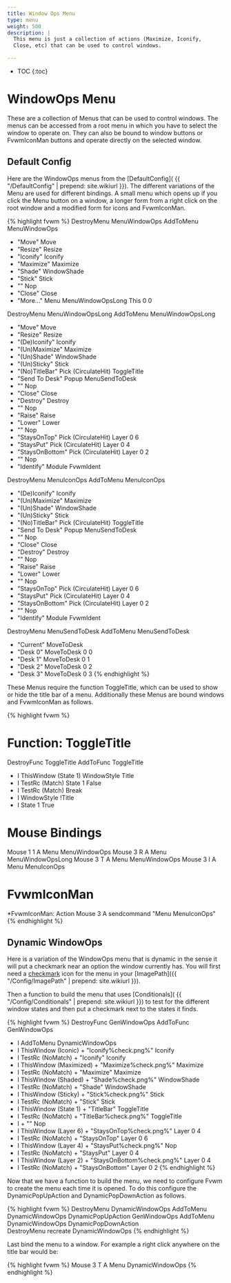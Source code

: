 ```yaml
---
title: Window Ops Menu
type: menu
weight: 500
description: |
  This menu is just a collection of actions (Maximize, Iconify,
  Close, etc) that can be used to control windows.

---
```

* TOC
{:toc}

# WindowOps Menu

These are a collection of Menus that can be used to control windows.
The menus can be accessed from a root menu in which you have to select
the window to operate on. They can also be bound to window buttons or
FvwmIconMan buttons and operate directly on the selected window.

## Default Config

Here are the WindowOps menus from the [DefaultConfig](
{{ "/DefaultConfig" | prepend: site.wikiurl }}). The different variations
of the Menu are used for different bindings. A small menu which opens up
if you click the Menu button on a window, a longer form from a right click
on the root window and a modified form for icons and FvwmIconMan.

{% highlight fvwm %}
DestroyMenu MenuWindowOps
AddToMenu   MenuWindowOps
+ "Move"      Move
+ "Resize"    Resize
+ "Iconify"   Iconify
+ "Maximize"  Maximize
+ "Shade"     WindowShade
+ "Stick"     Stick
+ "" Nop
+ "Close"     Close
+ "More..."   Menu MenuWindowOpsLong This 0 0

DestroyMenu MenuWindowOpsLong
AddToMenu   MenuWindowOpsLong
+ "Move"                Move
+ "Resize"              Resize
+ "(De)Iconify"         Iconify
+ "(Un)Maximize"        Maximize
+ "(Un)Shade"           WindowShade
+ "(Un)Sticky"		Stick
+ "(No)TitleBar"	Pick (CirculateHit) ToggleTitle
+ "Send To Desk"        Popup MenuSendToDesk
+ "" Nop
+ "Close"               Close
+ "Destroy"             Destroy
+ "" Nop
+ "Raise"		Raise
+ "Lower"		Lower
+ "" Nop
+ "StaysOnTop"          Pick (CirculateHit) Layer 0 6
+ "StaysPut"            Pick (CirculateHit) Layer 0 4
+ "StaysOnBottom"       Pick (CirculateHit) Layer 0 2
+ "" Nop
+ "Identify"            Module FvwmIdent

DestroyMenu MenuIconOps
AddToMenu   MenuIconOps
+ "(De)Iconify"         Iconify
+ "(Un)Maximize"        Maximize
+ "(Un)Shade"           WindowShade
+ "(Un)Sticky"		Stick
+ "(No)TitleBar"	Pick (CirculateHit) ToggleTitle
+ "Send To Desk"        Popup MenuSendToDesk
+ "" Nop
+ "Close"               Close
+ "Destroy"             Destroy
+ "" Nop
+ "Raise"		Raise
+ "Lower"		Lower
+ "" Nop
+ "StaysOnTop"          Pick (CirculateHit) Layer 0 6
+ "StaysPut"            Pick (CirculateHit) Layer 0 4
+ "StaysOnBottom"       Pick (CirculateHit) Layer 0 2
+ "" Nop
+ "Identify"            Module FvwmIdent

DestroyMenu MenuSendToDesk
AddToMenu   MenuSendToDesk
+ "Current"	MoveToDesk
+ "Desk 0"	MoveToDesk 0 0
+ "Desk 1"	MoveToDesk 0 1
+ "Desk 2"	MoveToDesk 0 2
+ "Desk 3"	MoveToDesk 0 3
{% endhighlight %}

These Menus require the function ToggleTitle, which can be used
to show or hide the title bar of a menu. Additionally these
Menus are bound windows and FvwmIconMan as follows.

{% highlight fvwm %}
# Function: ToggleTitle
DestroyFunc ToggleTitle
AddToFunc   ToggleTitle
+ I ThisWindow (State 1) WindowStyle Title
+ I TestRc (Match) State 1 False
+ I TestRc (Match) Break
+ I WindowStyle !Title
+ I State 1 True
 
# Mouse Bindings
Mouse 1 1 A Menu MenuWindowOps
Mouse 3	R A Menu MenuWindowOpsLong
Mouse 3	T A Menu MenuWindowOps
Mouse 3 I A Menu MenuIconOps

# FvwmIconMan
*FvwmIconMan: Action Mouse 3 A sendcommand "Menu MenuIconOps"
{% endhighlight %}

## Dynamic WindowOps

Here is a variation of the WindowOps menu that is dynamic in the sense
it will put a checkmark near an option the window currently has.
You will first need a [checkmark](check.png) icon for the menu
in your [ImagePath]({{ "/Config/ImagePath" | prepend: site.wikiurl }}).

Then a function to build the menu that uses [Conditionals](
{{ "/Config/Conditionals" | prepend: site.wikiurl }}) to test for
the different window states and then put a checkmark next to
the states it finds.

{% highlight fvwm %}
DestroyFunc GenWindowOps
AddToFunc GenWindowOps
+ I AddToMenu DynamicWindowOps
+ I ThisWindow (Iconic) + "Iconify%check.png%" Iconify
+ I TestRc (NoMatch) + "Iconify" Iconify
+ I ThisWindow (Maximized) + "Maximize%check.png%" Maximize
+ I TestRc (NoMatch) + "Maximize" Maximize
+ I ThisWindow (Shaded) + "Shade%check.png%" WindowShade
+ I TestRc (NoMatch) + "Shade" WindowShade
+ I ThisWindow (Sticky) + "Stick%check.png%" Stick
+ I TestRc (NoMatch) + "Stick" Stick
+ I ThisWindow (State 1) + "TitleBar" ToggleTitle
+ I TestRc (NoMatch) + "TitleBar%check.png%" ToggleTitle
+ I + "" Nop
+ I ThisWindow (Layer 6) + "StaysOnTop%check.png%" Layer 0 4
+ I TestRc (NoMatch) + "StaysOnTop" Layer 0 6
+ I ThisWindow (Layer 4) + "StaysPut%check.png%" Nop
+ I TestRc (NoMatch) + "StaysPut" Layer 0 4
+ I ThisWindow (Layer 2) + "StaysOnBottom%check.png%" Layer 0 4
+ I TestRc (NoMatch) + "StaysOnBottom" Layer 0 2
{% endhighlight %}

Now that we have a function to build the menu, we need to configure
Fvwm to create the menu each time it is opened. To do this configure
the DynamicPopUpAction and DynamicPopDownAction as follows.

{% highlight fvwm %}
DestroyMenu DynamicWindowOps
AddToMenu DynamicWindowOps DynamicPopUpAction GenWindowOps
AddToMenu DynamicWindowOps DynamicPopDownAction \
          DestroyMenu recreate DynamicWindowOps
{% endhighlight %}

Last bind the menu to a window. For example a right click anywhere on
the title bar would be:

{% highlight fvwm %}
Mouse 3 T A Menu DynamicWindowOps
{% endhighlight %}


